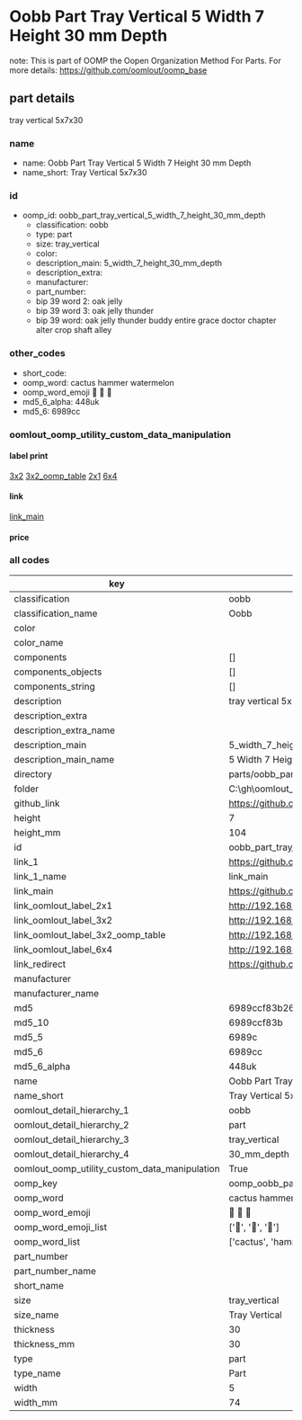 # Oobb Part Tray Vertical 5 Width 7 Height 30 mm Depth  

note: This is part of OOMP the Oopen Organization Method For Parts. For more details: https://github.com/oomlout/oomp_base

##  part details
  



tray vertical 5x7x30



### name
* name: Oobb Part Tray Vertical 5 Width 7 Height 30 mm Depth
* name_short: Tray Vertical 5x7x30 
### id
* oomp_id: oobb_part_tray_vertical_5_width_7_height_30_mm_depth
  * classification: oobb
  * type: part
  * size: tray_vertical
  * color: 
  * description_main: 5_width_7_height_30_mm_depth
  * description_extra: 
  * manufacturer: 
  * part_number: 
  * bip 39 word 2: oak jelly
  * bip 39 word 3: oak jelly thunder
  * bip 39 word: oak jelly thunder buddy entire grace doctor chapter alter crop shaft alley

### other_codes
* short_code: 
* oomp_word: cactus hammer watermelon
* oomp_word_emoji :cactus: :hammer: :watermelon:
* md5_6_alpha: 448uk
* md5_6: 6989cc






### oomlout_oomp_utility_custom_data_manipulation
#### label print
[3x2](http://192.168.1.245:1112/?label=oomp%20448uk)
[3x2_oomp_table](http://192.168.1.108:1112/?label=oomp%20448uk)
[2x1](http://192.168.1.242:1112/?label=oomp%20448uk)
[6x4](http://192.168.1.55:1112/?label=oomp%20448uk)    

#### link

[link_main](https://github.com/oomlout/oomlout_oobb_version_4_generated_parts/tree/main/navigation_oomp/oobb/part/tray_vertical/5_width_7_height_30_mm_depth/part)                              

#### price







### all codes 
| key | value |  
| --- | --- |  
| classification | oobb |  
| classification_name | Oobb |  
| color |  |  
| color_name |  |  
| components | [] |  
| components_objects | [] |  
| components_string | [] |  
| description | tray vertical 5x7x30 |  
| description_extra |  |  
| description_extra_name |  |  
| description_main | 5_width_7_height_30_mm_depth |  
| description_main_name | 5 Width 7 Height 30 mm Depth |  
| directory | parts/oobb_part_tray_vertical_5_width_7_height_30_mm_depth |  
| folder | C:\gh\oomlout_oobb_version_4_generated_parts\parts\oobb_part_tray_vertical_5_width_7_height_30_mm_depth |  
| github_link | https://github.com/oomlout/oomlout_oomp_part_src/tree/main/parts/oobb_part_tray_vertical_5_width_7_height_30_mm_depth |  
| height | 7 |  
| height_mm | 104 |  
| id | oobb_part_tray_vertical_5_width_7_height_30_mm_depth |  
| link_1 | https://github.com/oomlout/oomlout_oobb_version_4_generated_parts/tree/main/navigation_oomp/oobb/part/tray_vertical/5_width_7_height_30_mm_depth/part |  
| link_1_name | link_main |  
| link_main | https://github.com/oomlout/oomlout_oobb_version_4_generated_parts/tree/main/navigation_oomp/oobb/part/tray_vertical/5_width_7_height_30_mm_depth/part |  
| link_oomlout_label_2x1 | http://192.168.1.242:1112/?label=oomp%20448uk |  
| link_oomlout_label_3x2 | http://192.168.1.245:1112/?label=oomp%20448uk |  
| link_oomlout_label_3x2_oomp_table | http://192.168.1.108:1112/?label=oomp%20448uk |  
| link_oomlout_label_6x4 | http://192.168.1.55:1112/?label=oomp%20448uk |  
| link_redirect | https://github.com/oomlout/oomlout_oobb_version_4_generated_parts/tree/main/parts/oobb_tray_vertical_05_07_30 |  
| manufacturer |  |  
| manufacturer_name |  |  
| md5 | 6989ccf83b26680995a5c1d7c31df4be |  
| md5_10 | 6989ccf83b |  
| md5_5 | 6989c |  
| md5_6 | 6989cc |  
| md5_6_alpha | 448uk |  
| name | Oobb Part Tray Vertical 5 Width 7 Height 30 mm Depth |  
| name_short | Tray Vertical 5x7x30  |  
| oomlout_detail_hierarchy_1 | oobb |  
| oomlout_detail_hierarchy_2 | part |  
| oomlout_detail_hierarchy_3 | tray_vertical |  
| oomlout_detail_hierarchy_4 | 30_mm_depth |  
| oomlout_oomp_utility_custom_data_manipulation | True |  
| oomp_key | oomp_oobb_part_tray_vertical_5_width_7_height_30_mm_depth |  
| oomp_word | cactus hammer watermelon |  
| oomp_word_emoji | :cactus: :hammer: :watermelon: |  
| oomp_word_emoji_list | [':cactus:', ':hammer:', ':watermelon:'] |  
| oomp_word_list | ['cactus', 'hammer', 'watermelon'] |  
| part_number |  |  
| part_number_name |  |  
| short_name |  |  
| size | tray_vertical |  
| size_name | Tray Vertical |  
| thickness | 30 |  
| thickness_mm | 30 |  
| type | part |  
| type_name | Part |  
| width | 5 |  
| width_mm | 74 |  
